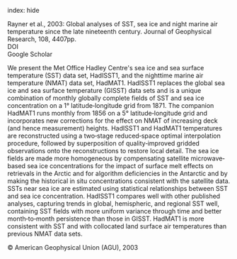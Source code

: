 index: hide

<div class="Citation">

  <div class="Citation-body">
    <div class="Citation-text">Rayner et al., 2003: Global analyses of SST, sea ice and night marine air temperature since the late nineteenth century. <span class="Article-journal">Journal of  Geophysical Research, </span><span class="Article-volume">108, </span>4407pp.</div>
    <div class="Citation-links">
      <div class="CitationLink" data-href="https://doi.org/10.1029/2002jd002670">
        <div class="CitationLink-icon CitationLink-Doi"></div>
        <div class="CitationLink-text">DOI</div>
      </div>
      <div class="CitationLink" data-href="https://scholar.google.com/scholar?q=10.1029/2002jd002670">
        <div class="CitationLink-icon CitationLink-Scholar"></div>
        <div class="CitationLink-text">Google Scholar</div>
      </div>
    </div>
  </div>
</div>

We present the Met Office Hadley Centre's sea ice and sea surface temperature (SST) data set, HadISST1, and the nighttime marine air temperature (NMAT) data set, HadMAT1. HadISST1 replaces the global sea ice and sea surface temperature (GISST) data sets and is a unique combination of monthly globally complete fields of SST and sea ice concentration on a 1° latitude‐longitude grid from 1871. The companion HadMAT1 runs monthly from 1856 on a 5° latitude‐longitude grid and incorporates new corrections for the effect on NMAT of increasing deck (and hence measurement) heights. HadISST1 and HadMAT1 temperatures are reconstructed using a two‐stage reduced‐space optimal interpolation procedure, followed by superposition of quality‐improved gridded observations onto the reconstructions to restore local detail. The sea ice fields are made more homogeneous by compensating satellite microwave‐based sea ice concentrations for the impact of surface melt effects on retrievals in the Arctic and for algorithm deficiencies in the Antarctic and by making the historical in situ concentrations consistent with the satellite data. SSTs near sea ice are estimated using statistical relationships between SST and sea ice concentration. HadISST1 compares well with other published analyses, capturing trends in global, hemispheric, and regional SST well, containing SST fields with more uniform variance through time and better month‐to‐month persistence than those in GISST. HadMAT1 is more consistent with SST and with collocated land surface air temperatures than previous NMAT data sets.

<div class="Citation-copy">
&copy; American Geophysical Union (AGU), 2003
</div>